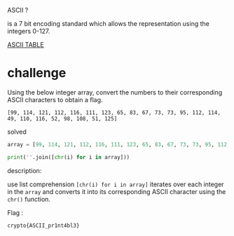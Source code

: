 
ASCII ?

is a 7 bit encoding standard which allows the representation using the integers 0-127.


[ASCII TABLE ](https://upload.wikimedia.org/wikipedia/commons/thumb/1/1b/ASCII-Table-wide.svg/1280px-ASCII-Table-wide.svg.png)

# challenge

Using the below integer array, convert the numbers to their corresponding ASCII characters to obtain a flag.

```
[99, 114, 121, 112, 116, 111, 123, 65, 83, 67, 73, 73, 95, 112, 114, 49, 110, 116, 52, 98, 108, 51, 125]
```


solved 

```python
array = [99, 114, 121, 112, 116, 111, 123, 65, 83, 67, 73, 73, 95, 112, 114, 49, 110, 116, 52, 98, 108, 51, 125]

print(''.join([chr(i) for i in array]))
```

description:

use list comprehension `[chr(i) for i in array]` iterates over each integer in the `array` and converts it into its corresponding ASCII character using the `chr()` function.


Flag :

```
crypto{ASCII_pr1nt4bl3}
```